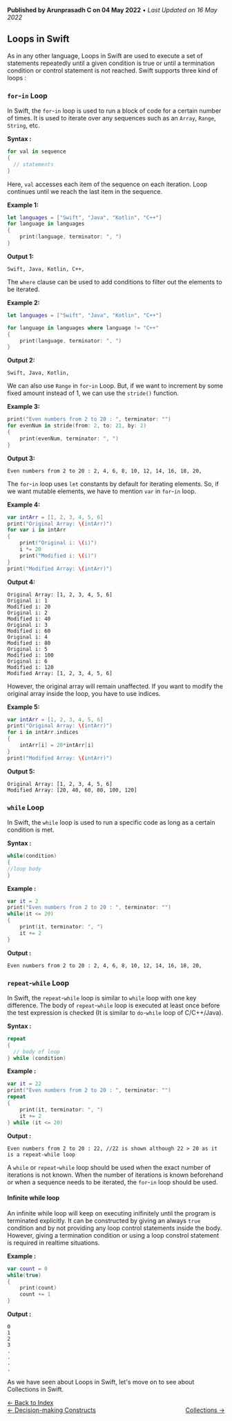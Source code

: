 **Published by Arunprasadh C on 04 May 2022** • *Last Updated on 16 May 2022*

## Loops in Swift
As in any other language, Loops in Swift are used to execute a set of statements repeatedly until a given condition is true or until a termination condition or control statement is not reached. Swift supports three kind of loops :

### `for`-`in` Loop
In Swift, the `for`-`in` loop is used to run a block of code for a certain number of times. It is used to iterate over any sequences such as an `Array`, `Range`, `String`, etc.

**Syntax :**
```swift
for val in sequence
{
  // statements
}
```

Here, `val` accesses each item of the sequence on each iteration. Loop continues until we reach the last item in the sequence.

**Example 1:**
```swift
let languages = ["Swift", "Java", "Kotlin", "C++"]
for language in languages
{
    print(language, terminator: ", ")
}
```

**Output 1:**
```
Swift, Java, Kotlin, C++,
```

The `where` clause can be used to add conditions to filter out the elements to be iterated.

**Example 2:**
```swift
let languages = ["Swift", "Java", "Kotlin", "C++"]

for language in languages where language != "C++"
{
    print(language, terminator: ", ")
}
```

**Output 2:**
```
Swift, Java, Kotlin,
```

We can also use `Range` in `for`-`in` Loop. But, if we want to increment by some fixed amount instead of 1, we can use the `stride()` function.

**Example 3:**
```swift
print("Even numbers from 2 to 20 : ", terminator: "")
for evenNum in stride(from: 2, to: 21, by: 2)
{
    print(evenNum, terminator: ", ")
}
```
**Output 3:**
```
Even numbers from 2 to 20 : 2, 4, 6, 8, 10, 12, 14, 16, 18, 20,
```

The `for`-`in` loop uses `let` constants by default for iterating elements. So, if we want mutable elements, we have to mention `var` in `for`-`in` loop.

**Example 4:**
```swift
var intArr = [1, 2, 3, 4, 5, 6]
print("Original Array: \(intArr)")
for var i in intArr
{
    print("Original i: \(i)")
    i *= 20
    print("Modified i: \(i)")
}
print("Modified Array: \(intArr)")
```
**Output 4:**
```
Original Array: [1, 2, 3, 4, 5, 6]
Original i: 1
Modified i: 20
Original i: 2
Modified i: 40
Original i: 3
Modified i: 60
Original i: 4
Modified i: 80
Original i: 5
Modified i: 100
Original i: 6
Modified i: 120
Modified Array: [1, 2, 3, 4, 5, 6]
```

However, the original array will remain unaffected. If you want to modify the original array inside the loop, you have to use indices.

**Example 5:**
```swift
var intArr = [1, 2, 3, 4, 5, 6]
print("Original Array: \(intArr)")
for i in intArr.indices
{
    intArr[i] = 20*intArr[i]
}
print("Modified Array: \(intArr)")
```
**Output 5:**
```
Original Array: [1, 2, 3, 4, 5, 6]
Modified Array: [20, 40, 60, 80, 100, 120]
```

### `while` Loop
In Swift, the `while` loop is used to run a specific code as long as a certain condition is met.

**Syntax :**
```swift
while(condition)
{
//loop body
}
```

**Example :**
```swift
var it = 2
print("Even numbers from 2 to 20 : ", terminator: "")
while(it <= 20)
{
    print(it, terminator: ", ")
    it += 2
}
```

**Output :**
```
Even numbers from 2 to 20 : 2, 4, 6, 8, 10, 12, 14, 16, 18, 20,
```

### `repeat`-`while` Loop
In Swift, the `repeat`-`while` loop is similar to `while` loop with one key difference. The body of `repeat`-`while` loop is executed at least once before the test expression is checked (It is similar to `do`-`while` loop of C/C++/Java).

**Syntax :**
```swift
repeat 
{
  // body of loop
} while (condition)
```

**Example :**
```swift
var it = 22
print("Even numbers from 2 to 20 : ", terminator: "")
repeat
{
    print(it, terminator: ", ")
    it += 2
} while (it <= 20)
```

**Output :**
```
Even numbers from 2 to 20 : 22, //22 is shown although 22 > 20 as it is a repeat-while loop
```

A `while` or `repeat`-`while` loop should be used when the exact number of iterations is not known. When the number of iterations is known beforehand or when a sequence needs to be iterated, the `for`-`in` loop should be used.

#### Infinite while loop
An infinite while loop will keep on executing inifinitely until the program is terminated explicitly. It can be constructed by giving an always `true` condition and by not providing any loop control statements inside the body. However, giving a termination condition or using a loop constrol statement is required in realtime situations.

**Example :**
```swift
var count = 0
while(true)
{
    print(count)
    count += 1
}
```

**Output :**
```
0
1
2
3
.
.
.
.
```

As we have seen about Loops in Swift, let's move on to see about Collections in Swift.

<a href="https://techinessoverloaded.github.io/iOSAppDevBasics/index.html">&larr; Back to Index</a>
<br>
<span style="float: left">
<a href="https://techinessoverloaded.github.io/iOSAppDevBasics/decision.html">&larr; Decision-making Constructs</a>
</span>
<span style="float: right">
<a href="https://techinessoverloaded.github.io/iOSAppDevBasics/collections.html">Collections &rarr;</a>
</span>
